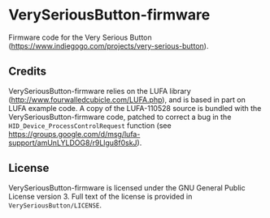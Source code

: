 # VerySeriousButton-firmware
Firmware code for the Very Serious Button (https://www.indiegogo.com/projects/very-serious-button).

## Credits
VerySeriousButton-firmware relies on the LUFA library (http://www.fourwalledcubicle.com/LUFA.php), and is based in part on LUFA example code.
A copy of the LUFA-110528 source is bundled with the VerySeriousButton-firmware code, patched to correct a bug in the `HID_Device_ProcessControlRequest` function (see https://groups.google.com/d/msg/lufa-support/amUnLYLDOG8/r9Llgu8f0skJ).

## License
VerySeriousButton-firmware is licensed under the GNU General Public License version 3. Full text of the license is provided in `VerySeriousButton/LICENSE`.

